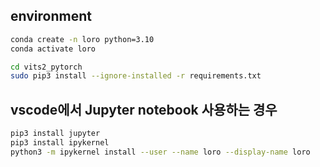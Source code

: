 ## environment
```bash
conda create -n loro python=3.10
conda activate loro

cd vits2_pytorch
sudo pip3 install --ignore-installed -r requirements.txt
```

## vscode에서 Jupyter notebook 사용하는 경우
```bash
pip3 install jupyter
pip3 install ipykernel
python3 -m ipykernel install --user --name loro --display-name loro
```